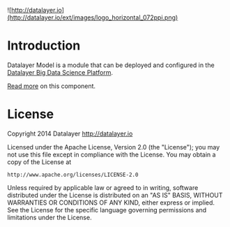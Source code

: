 ![http://datalayer.io](http://datalayer.io/ext/images/logo_horizontal_072ppi.png)

# Introduction

Datalayer Model is a module that can be deployed and configured in the 
<a href="http://datalayer.io/platform">Datalayer Big Data Science Platform</a>.

[Read more](src/site/markdown/index.md) on this component.

# License

Copyright 2014 Datalayer http://datalayer.io

Licensed under the Apache License, Version 2.0 (the "License");
you may not use this file except in compliance with the License.
You may obtain a copy of the License at

    http://www.apache.org/licenses/LICENSE-2.0

Unless required by applicable law or agreed to in writing, software
distributed under the License is distributed on an "AS IS" BASIS,
WITHOUT WARRANTIES OR CONDITIONS OF ANY KIND, either express or implied.
See the License for the specific language governing permissions and
limitations under the License.
